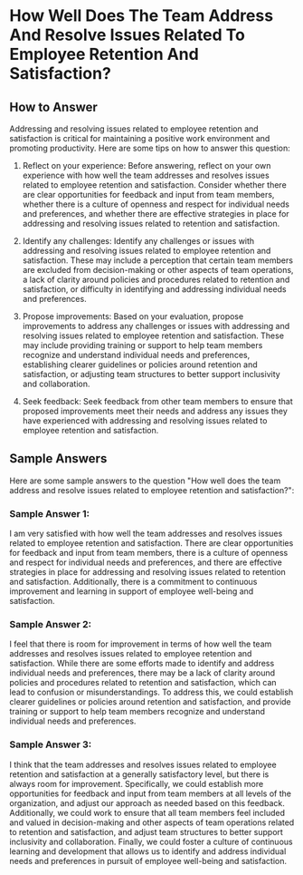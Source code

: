How Well Does The Team Address And Resolve Issues Related To Employee Retention And Satisfaction?
========================================================================================================================

How to Answer
-------------

Addressing and resolving issues related to employee retention and satisfaction is critical for maintaining a positive work environment and promoting productivity. Here are some tips on how to answer this question:

1. Reflect on your experience: Before answering, reflect on your own experience with how well the team addresses and resolves issues related to employee retention and satisfaction. Consider whether there are clear opportunities for feedback and input from team members, whether there is a culture of openness and respect for individual needs and preferences, and whether there are effective strategies in place for addressing and resolving issues related to retention and satisfaction.

2. Identify any challenges: Identify any challenges or issues with addressing and resolving issues related to employee retention and satisfaction. These may include a perception that certain team members are excluded from decision-making or other aspects of team operations, a lack of clarity around policies and procedures related to retention and satisfaction, or difficulty in identifying and addressing individual needs and preferences.

3. Propose improvements: Based on your evaluation, propose improvements to address any challenges or issues with addressing and resolving issues related to employee retention and satisfaction. These may include providing training or support to help team members recognize and understand individual needs and preferences, establishing clearer guidelines or policies around retention and satisfaction, or adjusting team structures to better support inclusivity and collaboration.

4. Seek feedback: Seek feedback from other team members to ensure that proposed improvements meet their needs and address any issues they have experienced with addressing and resolving issues related to employee retention and satisfaction.

Sample Answers
--------------

Here are some sample answers to the question "How well does the team address and resolve issues related to employee retention and satisfaction?":

### Sample Answer 1:

I am very satisfied with how well the team addresses and resolves issues related to employee retention and satisfaction. There are clear opportunities for feedback and input from team members, there is a culture of openness and respect for individual needs and preferences, and there are effective strategies in place for addressing and resolving issues related to retention and satisfaction. Additionally, there is a commitment to continuous improvement and learning in support of employee well-being and satisfaction.

### Sample Answer 2:

I feel that there is room for improvement in terms of how well the team addresses and resolves issues related to employee retention and satisfaction. While there are some efforts made to identify and address individual needs and preferences, there may be a lack of clarity around policies and procedures related to retention and satisfaction, which can lead to confusion or misunderstandings. To address this, we could establish clearer guidelines or policies around retention and satisfaction, and provide training or support to help team members recognize and understand individual needs and preferences.

### Sample Answer 3:

I think that the team addresses and resolves issues related to employee retention and satisfaction at a generally satisfactory level, but there is always room for improvement. Specifically, we could establish more opportunities for feedback and input from team members at all levels of the organization, and adjust our approach as needed based on this feedback. Additionally, we could work to ensure that all team members feel included and valued in decision-making and other aspects of team operations related to retention and satisfaction, and adjust team structures to better support inclusivity and collaboration. Finally, we could foster a culture of continuous learning and development that allows us to identify and address individual needs and preferences in pursuit of employee well-being and satisfaction.
